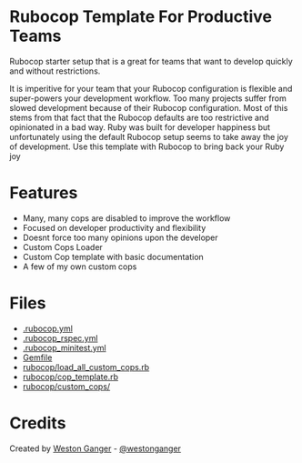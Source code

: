 # Rubocop Template For Productive Teams

Rubocop starter setup that is a great for teams that want to develop quickly and without restrictions.

It is imperitive for your team that your Rubocop configuration is flexible and super-powers your development workflow. Too many projects suffer from slowed development because of their Rubocop configuration. Most of this stems from that fact that the Rubocop defaults are too restrictive and opinionated in a bad way. Ruby was built for developer happiness but unfortunately using the default Rubocop setup seems to take away the joy of development. Use this template with Rubocop to bring back your Ruby joy


# Features

- Many, many cops are disabled to improve the workflow
- Focused on developer productivity and flexibility
- Doesnt force too many opinions upon the developer
- Custom Cops Loader
- Custom Cop template with basic documentation
- A few of my own custom cops

# Files

- [.rubocop.yml](https://github.com/westonganger/rubocop_template_for_productive_teams/blob/master/.rubocop.yml)
- [.rubocop_rspec.yml](https://github.com/westonganger/rubocop_template_for_productive_teams/blob/master/.rubocop_rspec.yml)
- [.rubocop_minitest.yml](https://github.com/westonganger/rubocop_template_for_productive_teams/blob/master/.rubocop_minitest.yml)
- [Gemfile](https://github.com/westonganger/rubocop_template_for_productive_teams/blob/master/Gemfile)
- [rubocop/load_all_custom_cops.rb](https://github.com/westonganger/rubocop_template_for_productive_teams/blob/master/rubocop/load_all_custom_cops.rb)
- [rubocop/cop_template.rb](https://github.com/westonganger/rubocop_template_for_productive_teams/blob/master/rubocop/cop_template.rb)
- [rubocop/custom_cops/](https://github.com/westonganger/rubocop_template_for_productive_teams/tree/master/rubocop/custom_cops/)

# Credits

Created by [Weston Ganger](https://westonganger.com) - [@westonganger](https://github.com/westonganger)
